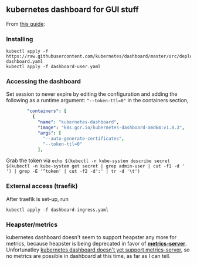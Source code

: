 ## kubernetes dashboard for GUI stuff

From [this guide](https://joshrendek.com/2018/04/kubernetes-on-bare-metal/):

### Installing

```shell
kubectl apply -f https://raw.githubusercontent.com/kubernetes/dashboard/master/src/deploy/recommended/kubernetes-dashboard.yaml
kubectl apply -f dashboard-user.yaml
```

### Accessing the dashboard

Set session to never expire by editing the configuration and adding the following as a runtime argument: `"--token-ttl=0"` in the containers section,

```yaml
        "containers": [
          {
            "name": "kubernetes-dashboard",
            "image": "k8s.gcr.io/kubernetes-dashboard-amd64:v1.8.3",
            "args": [
              "--auto-generate-certificates",
              "--token-ttl=0"
            ],
```

Grab the token via `echo $(kubectl -n kube-system describe secret $(kubectl -n kube-system get secret | grep admin-user | cut -f1 -d ' ') | grep -E '^token' | cut -f2 -d':' | tr -d '\t')`

### External access (traefik)

After traefik is set-up, run

```shell
kubectl apply -f dashboard-ingress.yaml
```

### Heapster/metrics

kubernetes dashboard doesn't seem to support heapster any more for metrics, because heapster is being deprecated in favor of [**metrics-server**](https://github.com/kubernetes-incubator/metrics-server).  Unfortunatley [kubernetes dashboard doesn't yet support metrics-server](https://github.com/kubernetes/dashboard/issues/2986), so no metrics are possible in dashboard at this time, as far as I can tell.